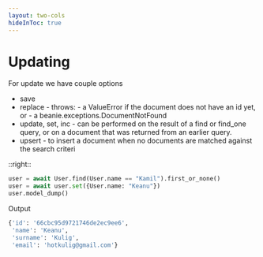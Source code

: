 ```yaml
---
layout: two-cols
hideInToc: true
---
```


# Updating 


For update we have couple options
* save
* replace -  throws: - a ValueError if the document does not have an id yet, or - a beanie.exceptions.DocumentNotFound
* update, set, inc - can be performed on the result of a find or find_one query, or on a document that was returned from an earlier query.
* upsert - to insert a document when no documents are matched against the search criteri

::right::

```python
user = await User.find(User.name == "Kamil").first_or_none()
user = await user.set({User.name: "Keanu"})
user.model_dump()
```

Output
```python
{'id': '66cbc95d9721746de2ec9ee6',
 'name': 'Keanu',
 'surname': 'Kulig',
 'email': 'hotkulig@gmail.com'}
```


<FooterLink text="Documentation Beanie for updating and deleting" link="https://beanie-odm.dev/tutorial/updating-%26-deleting/" />